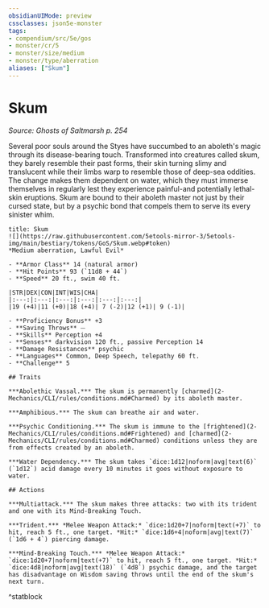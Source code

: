 ```yaml
---
obsidianUIMode: preview
cssclasses: json5e-monster
tags:
- compendium/src/5e/gos
- monster/cr/5
- monster/size/medium
- monster/type/aberration
aliases: ["Skum"]
---
```

# Skum
*Source: Ghosts of Saltmarsh p. 254*  

Several poor souls around the Styes have succumbed to an aboleth's magic through its disease-bearing touch. Transformed into creatures called skum, they barely resemble their past forms, their skin turning slimy and translucent while their limbs warp to resemble those of deep-sea oddities. The change makes them dependent on water, which they must immerse themselves in regularly lest they experience painful-and potentially lethal-skin eruptions. Skum are bound to their aboleth master not just by their cursed state, but by a psychic bond that compels them to serve its every sinister whim.

```ad-statblock
title: Skum
![](https://raw.githubusercontent.com/5etools-mirror-3/5etools-img/main/bestiary/tokens/GoS/Skum.webp#token)
*Medium aberration, Lawful Evil*

- **Armor Class** 14 (natural armor)
- **Hit Points** 93 (`11d8 + 44`)
- **Speed** 20 ft., swim 40 ft.

|STR|DEX|CON|INT|WIS|CHA|
|:---:|:---:|:---:|:---:|:---:|:---:|
|19 (+4)|11 (+0)|18 (+4)| 7 (-2)|12 (+1)| 9 (-1)|

- **Proficiency Bonus** +3
- **Saving Throws** ⏤
- **Skills** Perception +4
- **Senses** darkvision 120 ft., passive Perception 14
- **Damage Resistances** psychic
- **Languages** Common, Deep Speech, telepathy 60 ft.
- **Challenge** 5

## Traits

***Abolethic Vassal.*** The skum is permanently [charmed](2-Mechanics/CLI/rules/conditions.md#Charmed) by its aboleth master.

***Amphibious.*** The skum can breathe air and water.

***Psychic Conditioning.*** The skum is immune to the [frightened](2-Mechanics/CLI/rules/conditions.md#Frightened) and [charmed](2-Mechanics/CLI/rules/conditions.md#Charmed) conditions unless they are from effects created by an aboleth.

***Water Dependency.*** The skum takes `dice:1d12|noform|avg|text(6)` (`1d12`) acid damage every 10 minutes it goes without exposure to water.

## Actions

***Multiattack.*** The skum makes three attacks: two with its trident and one with its Mind-Breaking Touch.

***Trident.*** *Melee Weapon Attack:* `dice:1d20+7|noform|text(+7)` to hit, reach 5 ft., one target. *Hit:* `dice:1d6+4|noform|avg|text(7)` (`1d6 + 4`) piercing damage.

***Mind-Breaking Touch.*** *Melee Weapon Attack:* `dice:1d20+7|noform|text(+7)` to hit, reach 5 ft., one target. *Hit:* `dice:4d8|noform|avg|text(18)` (`4d8`) psychic damage, and the target has disadvantage on Wisdom saving throws until the end of the skum's next turn.
```
^statblock